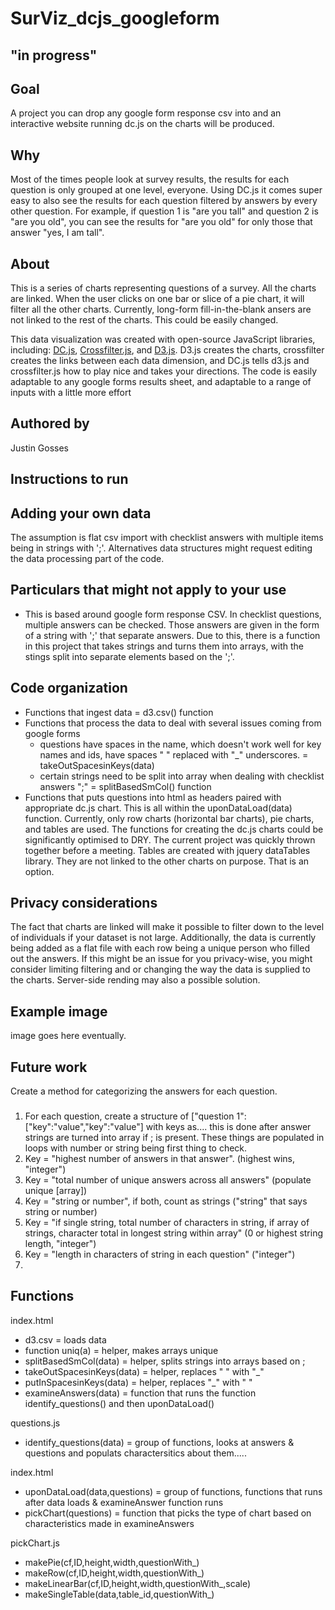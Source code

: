 # SurViz_dcjs_googleform

## "in progress"

## Goal
A project you can drop any google form response csv into and an interactive website running dc.js on the charts will be produced.

## Why 
Most of the times people look at survey results, the results for each question is only grouped at one level, everyone. Using DC.js it comes super easy to also see the results for each question filtered by answers by every other question. For example, if question 1 is "are you tall" and question 2 is "are you old", you can see the results for "are you old" for only those that answer "yes, I am tall". 

## About
This is a series of charts representing questions of a survey. All the charts are linked. When the user clicks on one bar or slice of a pie chart, it will filter all the other charts. Currently, long-form fill-in-the-blank ansers are not linked to the rest of the charts. This could be easily changed.

This data visualization was created with open-source JavaScript libraries, including: <a href="https://dc-js.github.io/dc.js/">DC.js</a>, <a href="https://github.com/crossfilter/crossfilter">Crossfilter.js</a>, and <a href="https://d3js.org/">D3.js</a>. D3.js creates the charts, crossfilter creates the links between each data dimension, and DC.js tells d3.js and crossfilter.js how to play nice and takes your directions. The code is easily adaptable to any google forms results sheet, and adaptable to a range of inputs with a little more effort

## Authored by 
Justin Gosses

## Instructions to run

## Adding your own data
The assumption is flat csv import with checklist answers with multiple items being in strings with ';'. Alternatives data structures might request editing the data processing part of the code.

## Particulars that might not apply to your use
- This is based around google form response CSV. In checklist questions, multiple answers can be checked. Those answers are given in the form of a string with ';' that separate answers. Due to this, there is a function in this project that takes strings and turns them into arrays, with the stings split into separate elements based on the ';'.

## Code organization
- Functions that ingest data = d3.csv() function
- Functions that process the data to deal with several issues coming from google forms
    - questions have spaces in the name, which doesn't work well for key names and ids, have spaces " " replaced with "_" underscores. = takeOutSpacesinKeys(data)
    - certain strings need to be split into array when dealing with checklist answers ";" = splitBasedSmCol() function
- Functions that puts questions into html as headers paired with appropriate dc.js chart. This is all within the uponDataLoad(data) function. Currently, only row charts (horizontal bar charts), pie charts, and tables are used. The functions for creating the dc.js charts could be significantly optimised to DRY. The current project was quickly thrown together before a meeting. Tables are created with jquery dataTables library. They are not linked to the other charts on purpose. That is an option.

## Privacy considerations
The fact that charts are linked will make it possible to filter down to the level of individuals if your dataset is not large. Additionally, the data is currently being added as a flat file with each row being a unique person who filled out the answers. If this might be an issue for you privacy-wise, you might consider limiting filtering and or changing the way the data is supplied to the charts. Server-side rending may also a possible solution.

## Example image
image goes here eventually.

## Future work

Create a method for categorizing the answers for each question. 

### 

1. For each question, create a structure of ["question 1":["key":"value","key":"value"] with keys as.... this is done after answer strings are turned into array if ; is present. These things are populated in loops with number or string being first thing to check. 
2. Key = "highest number of answers in that answer". (highest wins, "integer")
3. Key = "total number of unique answers across all answers" (populate unique [array])
4. Key = "string or number", if both, count as strings ("string" that says string or number)
5. Key = "if single string, total number of characters in string, if array of strings, character total in longest string within array" (0 or highest string length, "integer")
6. Key = "length in characters of string in each question" ("integer")
7. 


## Functions

index.html
- d3.csv = loads data
- function uniq(a) = helper, makes arrays unique
- splitBasedSmCol(data) = helper, splits strings into arrays based on ;
- takeOutSpacesinKeys(data) = helper, replaces " " with "_"
- putInSpacesinKeys(data) = helper, replaces "_" with " "
- examineAnswers(data) = function that runs the function identify_questions() and then uponDataLoad()

questions.js
- identify_questions(data) = group of functions, looks at answers & questions and populats charactersitics about them.....

index.html
- uponDataLoad(data,questions) = group of functions, functions that runs after data loads  & examineAnswer function runs
- pickChart(questions) = function that picks the type of chart based on characteristics made in examineAnswers

pickChart.js
- makePie(cf,ID,height,width,questionWith_)
- makeRow(cf,ID,height,width,questionWith_)
- makeLinearBar(cf,ID,height,width,questionWith_,scale)
- makeSingleTable(data,table_id,questionWith_)

















